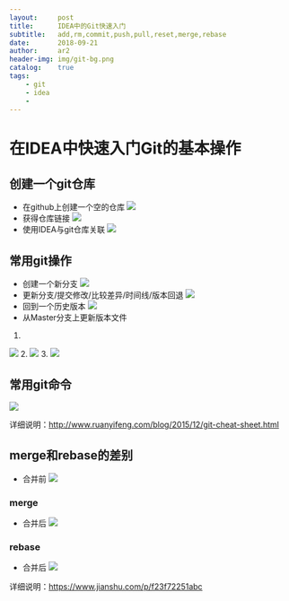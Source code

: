 ```yaml
---
layout:     post
title:      IDEA中的Git快速入门
subtitle:   add,rm,commit,push,pull,reset,merge,rebase
date:       2018-09-21
author:     ar2
header-img: img/git-bg.png
catalog: 	true
tags:
    - git
    - idea
    - 
---
```

# 在IDEA中快速入门Git的基本操作

    
## 创建一个git仓库
* 在github上创建一个空的仓库
![](http://i.aracg.cc/img/git-crtSrc.png)
* 获得仓库链接
![](http://i.aracg.cc/img/git-crtSrc1.png)
* 使用IDEA与git仓库关联
![](http://i.aracg.cc/img/git-clone.png)
## 常用git操作
* 创建一个新分支
![](http://i.aracg.cc/img/git-branch.png)
* 更新分支/提交修改/比较差异/时间线/版本回退
![](http://i.aracg.cc/img/git-opt.png)
* 回到一个历史版本
![](http://i.aracg.cc/img/git-reset.png)
* 从Master分支上更新版本文件
1. 
![](http://i.aracg.cc/img/git-pull1.png)
2. 
![](http://i.aracg.cc/img/git-pull2.png)
3. 
![](http://i.aracg.cc/img/git-pull3.png)
## 常用git命令
![](http://i.aracg.cc/img/git-bg.png)

详细说明：<a href="http://www.ruanyifeng.com/blog/2015/12/git-cheat-sheet.html">http://www.ruanyifeng.com/blog/2015/12/git-cheat-sheet.html</a>
## merge和rebase的差别
* 合并前
![](https://upload-images.jianshu.io/upload_images/305877-5dece524b7130343.png?imageMogr2/auto-orient/)

### merge
* 合并后
![](https://upload-images.jianshu.io/upload_images/305877-c4ddfcf679821e2f.png?imageMogr2/auto-orient/)
### rebase
* 合并后
![](https://upload-images.jianshu.io/upload_images/305877-467ba180733adca1.png?imageMogr2/auto-orient/)

详细说明：<a href="https://www.jianshu.com/p/f23f72251abc">https://www.jianshu.com/p/f23f72251abc</a>